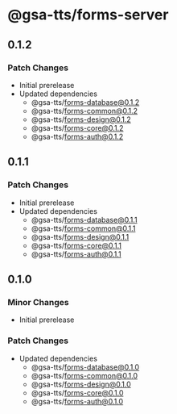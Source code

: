# @gsa-tts/forms-server

## 0.1.2

### Patch Changes

- Initial prerelease
- Updated dependencies
  - @gsa-tts/forms-database@0.1.2
  - @gsa-tts/forms-common@0.1.2
  - @gsa-tts/forms-design@0.1.2
  - @gsa-tts/forms-core@0.1.2
  - @gsa-tts/forms-auth@0.1.2

## 0.1.1

### Patch Changes

- Initial prerelease
- Updated dependencies
  - @gsa-tts/forms-database@0.1.1
  - @gsa-tts/forms-common@0.1.1
  - @gsa-tts/forms-design@0.1.1
  - @gsa-tts/forms-core@0.1.1
  - @gsa-tts/forms-auth@0.1.1

## 0.1.0

### Minor Changes

- Initial prerelease

### Patch Changes

- Updated dependencies
  - @gsa-tts/forms-database@0.1.0
  - @gsa-tts/forms-common@0.1.0
  - @gsa-tts/forms-design@0.1.0
  - @gsa-tts/forms-core@0.1.0
  - @gsa-tts/forms-auth@0.1.0
